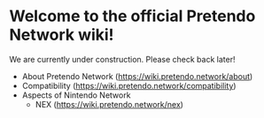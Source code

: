 <!-- TITLE: Main Page -->
<!-- SUBTITLE: Welcome! -->

# Welcome to the official Pretendo Network wiki!
We are currently under construction. Please check back later!

* About Pretendo Network (https://wiki.pretendo.network/about)
* Compatibility (https://wiki.pretendo.network/compatibility)
* Aspects of Nintendo Network
	* NEX (https://wiki.pretendo.network/nex)